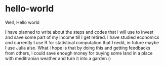 # hello-world
Well, Hello world

I have planned to write about the steps and codes that I will use to invest and save some part of my income till I get retired. I have studied economics and currently I use R for statistical computation that I nedd, in future maybe I use Julia also. What I hope is that by doing this and getting feedbacks from others, I could save enough money for buying some land in a place with meditranian weather and turn it into a garden :)
